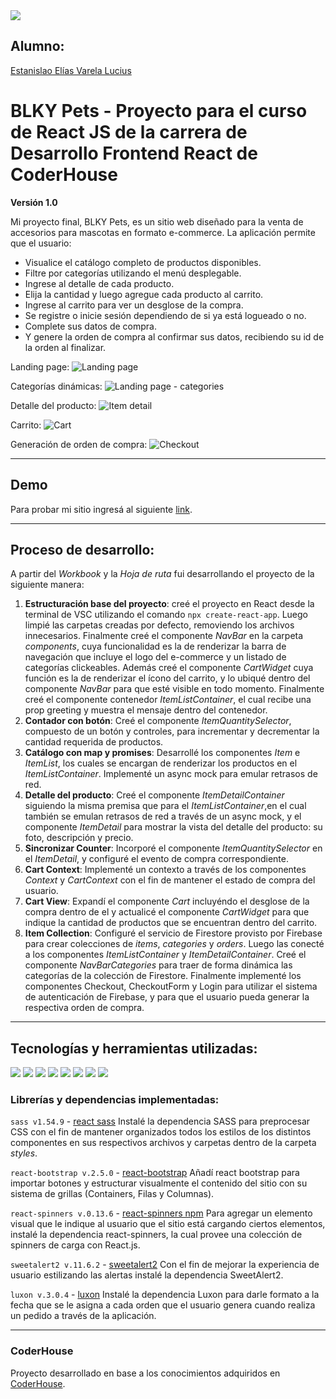 <img src='./src/assets/img/LogoBLKYpng.png'>

## Alumno:  
[Estanislao Elías Varela Lucius](https://github.com/EstanisEVL/)

# BLKY Pets - Proyecto para el curso de React JS de la carrera de Desarrollo Frontend React de CoderHouse
**Versión 1.0**

Mi proyecto final, BLKY Pets, es un sitio web diseñado para la venta de accesorios para mascotas en formato e-commerce. La aplicación permite que el usuario:
- Visualice el catálogo completo de productos disponibles.
- Filtre por categorías utilizando el menú desplegable.
- Ingrese al detalle de cada producto.
- Elija la cantidad y luego agregue cada producto al carrito.
- Ingrese al carrito para ver un desglose de la compra.
- Se registre o inicie sesión dependiendo de si ya está logueado o no.
- Complete sus datos de compra.
- Y genere la orden de compra al confirmar sus datos, recibiendo su id de la orden al finalizar.

Landing page:
![Landing page](./src/assets/img/BLKYPets-LandingPage-Screenshot.png)

Categorías dinámicas:
![Landing page - categories](./src/assets/img/BLKYPets-LandingPage-Screenshot2.png)

Detalle del producto:
![Item detail](./src/assets/img/BLKYPets-ItemDetail-Screenshot.png)

Carrito:
![Cart](./src/assets/img/BLKYPets-Cart-Screenshot.png)

Generación de orden de compra:
![Checkout](./src/assets/img/BLKYPets-Checkout-Screenshot.png)


---

## Demo

Para probar mi sitio ingresá al siguiente [link](https://blkypetsreact.netlify.app/).

---

## Proceso de desarrollo:
A partir del *Workbook* y la *Hoja de ruta* fui desarrollando el proyecto de la siguiente manera:

1. **Estructuración base del proyecto**: creé el proyecto en React desde la terminal de VSC utilizando el comando `npx create-react-app`. Luego limpié las carpetas creadas por defecto, removiendo los archivos innecesarios. Finalmente creé el componente *NavBar* en la carpeta *components*, cuya funcionalidad es la de renderizar la barra de navegación que incluye el logo del e-commerce y un listado de categorías clickeables.
Además creé el componente *CartWidget* cuya función es la de renderizar el ícono del carrito, y lo ubiqué dentro del componente *NavBar* para que esté visible en todo momento.
Finalmente creé el componente contenedor *ItemListContainer*, el cual recibe una prop greeting y muestra el mensaje dentro del contenedor.
2. **Contador con botón**: Creé el componente *ItemQuantitySelector*, compuesto de un botón y controles, para incrementar y decrementar la cantidad requerida de productos.
3. **Catálogo con map y promises**: Desarrollé los componentes *Item* e *ItemList*, los cuales se encargan de renderizar los productos en el *ItemListContainer*. Implementé un async mock para emular retrasos de red.
4. **Detalle del producto**: Creé el componente *ItemDetailContainer* siguiendo la misma premisa que para el *ItemListContainer*,en el cual también se emulan retrasos de red a través de un async mock, y el componente *ItemDetail* para mostrar la vista del detalle del producto: su foto, descripción y precio.
5. **Sincronizar Counter**: Incorporé el componente *ItemQuantitySelector* en el *ItemDetail*, y configuré el evento de compra correspondiente.
6. **Cart Context**: Implementé un contexto a través de los componentes *Context* y *CartContext* con el fin de mantener el estado de compra del usuario.
7. **Cart View**: Expandí el componente *Cart* incluyéndo el desglose de la compra dentro de el y actualicé el componente *CartWidget* para que indique la cantidad de productos que se encuentran dentro del carrito.
8. **Item Collection**: Configuré el servicio de Firestore provisto por Firebase para crear colecciones de *items*, *categories* y *orders*. Luego las conecté a los componentes *ItemListContainer* y *ItemDetailContainer*. Creé el componente *NavBarCategories* para traer de forma dinámica las categorías de la colección de Firestore. Finalmente implementé los componentes Checkout, CheckoutForm y Login para utilizar el sistema de autenticación de Firebase, y para que el usuario pueda generar la respectiva orden de compra.


---

## Tecnologías y herramientas utilizadas:

<img src='src/assets/img/html.png'> <img src='src/assets/img/css.png'> <img src='src/assets/img/javascript.png'> <img src='src/assets/img/react.png'> <img src='src/assets/img/git.png'> <img src='src/assets/img/bootstrap.png'> <img src='src/assets/img/sass.png'> <img src='src/assets/img/npm.png'>


### Librerías y dependencias implementadas:

`sass v1.54.9` - [react sass](https://create-react-app.dev/docs/adding-a-sass-stylesheet/)
Instalé la dependencia SASS para preprocesar CSS con el fin de mantener organizados todos los estilos de los distintos componentes en sus respectivos archivos y carpetas dentro de la carpeta *styles*.

`react-bootstrap v.2.5.0` - [react-bootstrap](https://react-bootstrap.github.io/)
Añadí react bootstrap para importar botones y estructurar visualmente el contenido del sitio con su sistema de grillas (Containers, Filas y Columnas).

`react-spinners v.0.13.6` - [react-spinners npm](https://www.npmjs.com/package/react-spinners)
Para agregar un elemento visual que le indique al usuario que el sitio está cargando ciertos elementos, instalé la dependencia react-spinners, la cual provee una colección de spinners de carga con React.js.

`sweetalert2 v.11.6.2` - [sweetalert2](https://github.com/sweetalert2/sweetalert2-react-content)
Con el fin de mejorar la experiencia de usuario estilizando las alertas instalé la dependencia SweetAlert2.

`luxon v.3.0.4` - [luxon](https://moment.github.io/luxon/#/?id=luxon)
Instalé la dependencia Luxon para darle formato a la fecha que se le asigna a cada orden que el usuario genera cuando realiza un pedido a través de la aplicación.

---

### CoderHouse
Proyecto desarrollado en base a los conocimientos adquiridos en [CoderHouse](https://www.coderhouse.com/).